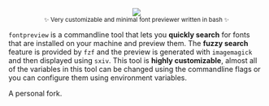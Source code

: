 <p align="center"><img src="extra/logo.png"><br><sub>✨ Very customizable and minimal font previewer written in bash ✨</sub></p>

`fontpreview` is a commandline tool that lets you **quickly search** for fonts
that are installed on your machine and preview them. The **fuzzy search** feature
is provided by `fzf` and the preview is generated with `imagemagick` and then
displayed using `sxiv`. This tool is **highly customizable**, almost all of the
variables in this tool can be changed using the commandline flags or you can 
configure them using environment variables.

A personal fork.
